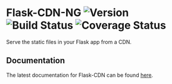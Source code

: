 # Flask-CDN-NG ![Version][Version] ![Build Status][Build] ![Coverage Status][Coverage]

[Version]: https://img.shields.io/pypi/v/flask-cdn-ng.svg
[Build]: https://travis-ci.org/s-m-i-t-a/flask-cdn-ng.png
[Coverage]: https://coveralls.io/repos/s-m-i-t-a/flask-cdn-ng/badge.svg

Serve the static files in your Flask app from a CDN.

## Documentation
The latest documentation for Flask-CDN can be found [here](https://flask-cdn-ng.readthedocs.org/en/latest/).
